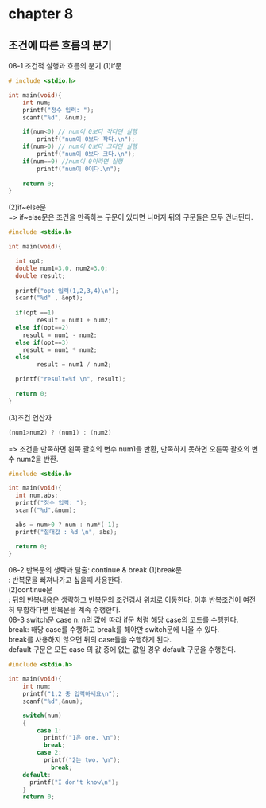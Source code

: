 # chapter 8
## 조건에 따른 흐름의 분기

08-1 조건적 실행과 흐름의 분기
(1)if문 <br> 
```c
# include <stdio.h>

int main(void){
	int num;
	printf("정수 입력: ");
	scanf("%d", &num);

	if(num<0) // num이 0보다 작다면 실행
		printf("num이 0보다 작다.\n");
	if(num>0) // num이 0보다 크다면 실행
		printf("num이 0보다 크다.\n");
	if(num==0) //num이 0이라면 실행
		printf("num이 0이다.\n");
	
	return 0;
}
```
(2)if~else문 <br>
=> if~else문은 조건을 만족하는 구문이 있다면 나머지 뒤의 구문들은 모두 건너띈다. 
```c
#include <stdio.h>

int main(void){

  int opt;
  double num1=3.0, num2=3.0;
  double result;
  
  printf("opt 입력(1,2,3,4)\n");
  scanf("%d" , &opt);
  
  if(opt ==1)
		result = num1 + num2;
  else if(opt==2)
  	result = num1 - num2;
  else if(opt==3)
  	result = num1 * num2;
  else
		result = num1 / num2;

  printf("result=%f \n", result);
  
  return 0;
}

```

(3)조건 연산자 <br>
```c
(num1>num2) ? (num1) : (num2)
```
=> 조건을 만족하면 왼쪽 괄호의 변수 num1을 반환, 만족하지 못하면 오른쪽 괄호의 변수 num2을 반환.
```c
#include <stdio.h>

int main(void){
  int num,abs;
  printf("정수 입력: ");
  scanf("%d",&num);

  abs = num>0 ? num : num*(-1);
  printf("절대값 : %d \n", abs);

  return 0;
}
```
08-2 반복문의 생략과 탈출: continue & break
(1)break문  <br>
: 반복문을 빠져나가고 싶을때 사용한다.<br>
(2)continue문 <br>
: 뒤의 반복내용은 생략하고 반복문의 조건검사 위치로 이동한다.
  이후 반복조건이 여전히  부합하다면 반복문을 계속 수행한다. <br>
08-3 switch문 
case n: n의 값에 따라 if문 처럼 해당 case의 코드를 수행한다. <br>
break: 해당 case를 수행하고 break를 해야만 switch문에 나올 수 있다.<br> 
break를 사용하지 않으면 뒤의 case들을 수행하게 된다. <br>
default 구문은 모든 case 의 값 중에 없는 값일 경우 default 구문을 수행한다. <br>

```c
#include <stdio.h>

int main(void){
	int num;
	printf("1,2 중 입력하세요\n");
	scanf("%d",&num);

	switch(num)
	{
		case 1: 
		  printf("1은 one. \n");
		  break;
		case 2:
		  printf("2는 two. \n");
			break;
    default: 
      printf("I don't know\n");
	}
	return 0;
```

